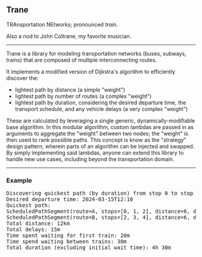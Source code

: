 ## Trane

TRAnsportation NEtworks; pronounced _train_.

Also a nod to John Coltrane, my favorite musician.

<hr>

Trane is a library for modeling transportation networks (buses, subways, trains) that are composed of multiple interconnecting routes.

It implements a modified version of Dijkstra's algorithm to efficiently discover the:

- lightest path by distance (a simple "weight")
- lightest path by number of routes (a complex "weight")
- lightest path by duration, considering the desired departure time, the transport schedule, and any vehicle delays (a very complex "weight")

These are calculated by leveraging a single generic, dynamically-modifiable base algorithm. In this modular algorithm, custom lambdas are passed in as arguments to aggregate the "weight" between two nodes; the "weight" is then used to rank possible paths. This concept is know as the "strategy" design pattern, wherein parts of an algorithm can be injected and swapped. By simply implementing said lambdas, anyone can extend this library to handle new use cases, including beyond the transportation domain.

<hr>

### Example

<pre>
Discovering quickest path (by duration) from stop 0 to stop 4
Desired departure time: 2024-03-15T12:10
Quickest path:
ScheduledPathSegment(route=A, stops=[0, 1, 2], distance=6, departure=2024-03-15T12:30, arrival=2024-03-15T14:30, delayMillis=0)
ScheduledPathSegment(route=B, stops=[2, 3, 4], distance=6, departure=2024-03-15T15:00, arrival=2024-03-15T17:00, delayMillis=900000)
Total distance: 12km
Total delays: 15m
Time spent waiting for first train: 20m
Time spend waiting between trains: 30m
Total duration (excluding initial wait time): 4h 30m
</pre>